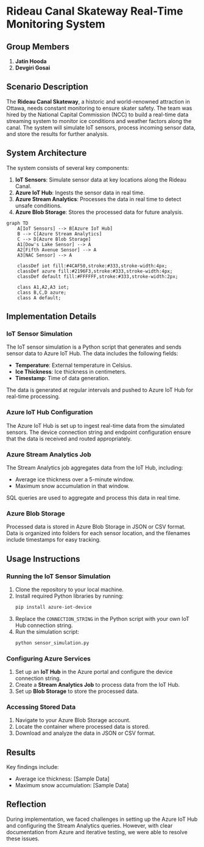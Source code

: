 # Rideau Canal Skateway Real-Time Monitoring System

## Group Members
1. **Jatin Hooda**
2. **Devgiri Gosai**

## Scenario Description
The **Rideau Canal Skateway**, a historic and world-renowned attraction in Ottawa, needs constant monitoring to ensure skater safety. The team was hired by the National Capital Commission (NCC) to build a real-time data streaming system to monitor ice conditions and weather factors along the canal. The system will simulate IoT sensors, process incoming sensor data, and store the results for further analysis.

## System Architecture
The system consists of several key components:
1. **IoT Sensors**: Simulate sensor data at key locations along the Rideau Canal.
2. **Azure IoT Hub**: Ingests the sensor data in real time.
3. **Azure Stream Analytics**: Processes the data in real time to detect unsafe conditions.
4. **Azure Blob Storage**: Stores the processed data for future analysis.

```mermaid
graph TD
    A[IoT Sensors] --> B[Azure IoT Hub]
    B --> C[Azure Stream Analytics]
    C --> D[Azure Blob Storage]
    A1[Dow's Lake Sensor] --> A
    A2[Fifth Avenue Sensor] --> A
    A3[NAC Sensor] --> A

    classDef iot fill:#4CAF50,stroke:#333,stroke-width:4px;
    classDef azure fill:#2196F3,stroke:#333,stroke-width:4px;
    classDef default fill:#FFFFFF,stroke:#333,stroke-width:2px;

    class A1,A2,A3 iot;
    class B,C,D azure;
    class A default;
```


## Implementation Details

### IoT Sensor Simulation
The IoT sensor simulation is a Python script that generates and sends sensor data to Azure IoT Hub. The data includes the following fields:
- **Temperature**: External temperature in Celsius.
- **Ice Thickness**: Ice thickness in centimeters.
- **Timestamp**: Time of data generation.

The data is generated at regular intervals and pushed to Azure IoT Hub for real-time processing.

### Azure IoT Hub Configuration
The Azure IoT Hub is set up to ingest real-time data from the simulated sensors. The device connection string and endpoint configuration ensure that the data is received and routed appropriately.

### Azure Stream Analytics Job
The Stream Analytics job aggregates data from the IoT Hub, including:
- Average ice thickness over a 5-minute window.
- Maximum snow accumulation in that window.

SQL queries are used to aggregate and process this data in real time.

### Azure Blob Storage
Processed data is stored in Azure Blob Storage in JSON or CSV format. Data is organized into folders for each sensor location, and the filenames include timestamps for easy tracking.

## Usage Instructions

### Running the IoT Sensor Simulation
1. Clone the repository to your local machine.
2. Install required Python libraries by running:
    ```bash
    pip install azure-iot-device
    ```
3. Replace the `CONNECTION_STRING` in the Python script with your own IoT Hub connection string.
4. Run the simulation script:
    ```bash
    python sensor_simulation.py
    ```

### Configuring Azure Services
1. Set up an **IoT Hub** in the Azure portal and configure the device connection string.
2. Create a **Stream Analytics Job** to process data from the IoT Hub.
3. Set up **Blob Storage** to store the processed data.

### Accessing Stored Data
1. Navigate to your Azure Blob Storage account.
2. Locate the container where processed data is stored.
3. Download and analyze the data in JSON or CSV format.

## Results
Key findings include:
- Average ice thickness: [Sample Data]
- Maximum snow accumulation: [Sample Data]

## Reflection
During implementation, we faced challenges in setting up the Azure IoT Hub and configuring the Stream Analytics queries. However, with clear documentation from Azure and iterative testing, we were able to resolve these issues.


